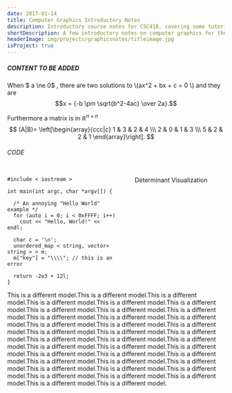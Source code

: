 ```yaml
---
date: 2017-01-14
title: Computer Graphics Introductory Notes
description: Introductory course notes for CSC418, covering some tutorial topics including basic linear algebra, curve parametrization, OpenGL, lighting and basic ray tracing, among others.  
shortDescription: A few introductory notes on computer graphics for the course CSC418
headerImage: img/projects/graphicsnotes/titleimage.jpg
isProject: true
---
```


<script type="text/x-mathjax-config">
  MathJax.Hub.Config({
    tex2jax: {
      inlineMath: [ ['$','$'], ["\\(","\\)"] ],
      processEscapes: true
    }
  });
</script>

<script type="text/javascript" async
  src="https://cdn.mathjax.org/mathjax/latest/MathJax.js?config=TeX-AMS_CHTML">
</script>

<link rel="stylesheet" href="https://cdnjs.cloudflare.com/ajax/libs/highlight.js/9.9.0/styles/atom-one-dark.min.css">
<script src="https://cdnjs.cloudflare.com/ajax/libs/highlight.js/9.9.0/highlight.min.js"></script>
<script>hljs.initHighlightingOnLoad();</script>

<script src="{{ root }}js/processing.min.js"></script>


##### CONTENT TO BE ADDED

When  $ a \ne 0$ , there are two solutions to \\(ax^2 + bx + c = 0 \\)  and they are
$$x = {-b \pm \sqrt{b^2-4ac} \over 2a}.$$

Furthermore a matrix is in $\mathbb{R}^{n\times n}$
$$
(A|B)=
  \left[\begin{array}{ccc|c}
    1 & 3 & 2 & 4 \\\
    2 & 0 & 1 & 3 \\\
    5 & 2 & 2 & 1
  \end{array}\right].
$$

###### CODE

<div class="row">
<figure class="col" style="float:right;"> 
<canvas data-processing-sources="{{root}}img/projects/graphicsnotes/anything.pde"></canvas>
<figcaption>Determinant Visualization</figcaption>
</figure>

<pre class="col"><code class="cpp">
#include < iostream >

int main(int argc, char *argv[]) {

  /* An annoying "Hello World" example */
  for (auto i = 0; i < 0xFFFF; i++)
    cout << "Hello, World!" << endl;

  char c = '\n';
  unordered_map < string, vector< string > > m;
  m["key"] = "\\\\"; // this is an error

  return -2e3 + 12l;
}
</code></pre>
</div>



This is a different model.This is a different model.This is a different model.This is a different model.This is a different model.This is a different model.This is a different model.This is a different model.This is a different model.This is a different model.This is a different model.This is a different model.This is a different model.This is a different model.This is a different model.This is a different model.This is a different model.This is a different model.This is a different model.This is a different model.This is a different model.This is a different model.This is a different model.This is a different model.This is a different model.This is a different model.This is a different model.This is a different model.This is a different model.This is a different model.This is a different model.This is a different model.This is a different model.This is a different model.This is a different model.This is a different model.This is a different model.This is a different model.



